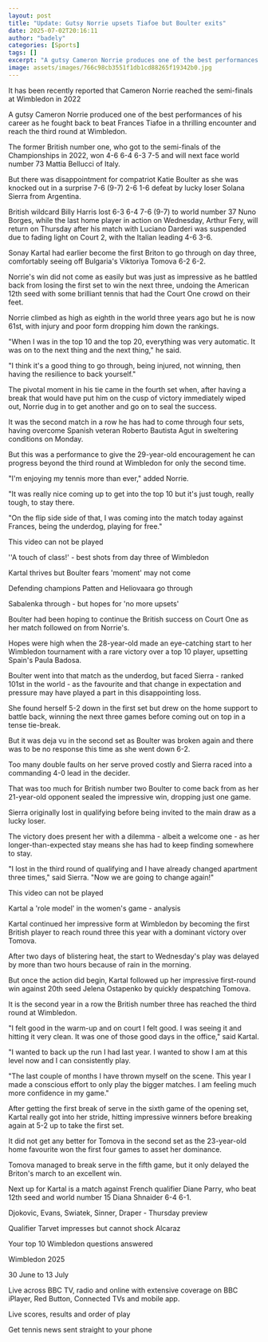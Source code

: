 ```yaml
---
layout: post
title: "Update: Gutsy Norrie upsets Tiafoe but Boulter exits"
date: 2025-07-02T20:16:11
author: "badely"
categories: [Sports]
tags: []
excerpt: "A gutsy Cameron Norrie produces one of the best performances of his career as he fights back to beat Frances Tiafoe to reach the third round at Wimble"
image: assets/images/766c98cb3551f1db1cd88265f19342b0.jpg
---
```


It has been recently reported that Cameron Norrie reached the semi-finals at Wimbledon in 2022

A gutsy Cameron Norrie produced one of the best performances of his career as he fought back to beat Frances Tiafoe in a thrilling encounter and reach the third round at Wimbledon.

The former British number one, who got to the semi-finals of the Championships in 2022, won 4-6 6-4 6-3 7-5 and will next face world number 73 Mattia Bellucci of Italy.

But there was disappointment for compatriot Katie Boulter as she was knocked out in a surprise 7-6 (9-7) 2-6 1-6 defeat by lucky loser Solana Sierra from Argentina.

British wildcard Billy Harris lost 6-3 6-4 7-6 (9-7) to world number 37 Nuno Borges, while the last home player in action on Wednesday, Arthur Fery, will return on Thursday after his match with Luciano Darderi was suspended due to fading light on Court 2, with the Italian leading 4-6 3-6.

Sonay Kartal had earlier become the first Briton to go through on day three, comfortably seeing off Bulgaria's Viktoriya Tomova 6-2 6-2.

Norrie's win did not come as easily but was just as impressive as he battled back from losing the first set to win the next three, undoing the American 12th seed with some brilliant tennis that had the Court One crowd on their feet.

Norrie climbed as high as eighth in the world three years ago but he is now 61st, with injury and poor form dropping him down the rankings.

"When I was in the top 10 and the top 20, everything was very automatic. It was on to the next thing and the next thing," he said.

"I think it's a good thing to go through, being injured, not winning, then having the resilience to back yourself."

The pivotal moment in his tie came in the fourth set when, after having a break that would have put him on the cusp of victory immediately wiped out, Norrie dug in to get another and go on to seal the success.

It was the second match in a row he has had to come through four sets, having overcome Spanish veteran Roberto Bautista Agut in sweltering conditions on Monday.

But this was a performance to give the 29-year-old encouragement he can progress beyond the third round at Wimbledon for only the second time.

"I'm enjoying my tennis more than ever," added Norrie. 

"It was really nice coming up to get into the top 10 but it's just tough, really tough, to stay there.

"On the flip side side of that, I was coming into the match today against Frances, being the underdog, playing for free."

This video can not be played

''A touch of class!' - best shots from day three of Wimbledon

Kartal thrives but Boulter fears 'moment' may not come

Defending champions Patten and Heliovaara go through

Sabalenka through - but hopes for 'no more upsets'

Boulter had been hoping to continue the British success on Court One as her match followed on from Norrie's.

Hopes were high when the 28-year-old made an eye-catching start to her Wimbledon tournament with a rare victory over a top 10 player, upsetting Spain's Paula Badosa.

Boulter went into that match as the underdog, but faced Sierra - ranked 101st in the world - as the favourite and that change in expectation and pressure may have played a part in this disappointing loss.

She found herself 5-2 down in the first set but drew on the home support to battle back, winning the next three games before coming out on top in a tense tie-break.

But it was deja vu in the second set as Boulter was broken again and there was to be no response this time as she went down 6-2.

Too many double faults on her serve proved costly and Sierra raced into a commanding 4-0 lead in the decider.

That was too much for British number two Boulter to come back from as her 21-year-old opponent sealed the impressive win, dropping just one game.

Sierra originally lost in qualifying before being invited to the main draw as a lucky loser. 

The victory does present her with a dilemma - albeit a welcome one - as her longer-than-expected stay means she has had to keep finding somewhere to stay.

"I lost in the third round of qualifying and I have already changed apartment three times," said Sierra. "Now we are going to change again!"

This video can not be played

Kartal a 'role model' in the women's game - analysis

Kartal continued her impressive form at Wimbledon by becoming the first British player to reach round three this year with a dominant victory over Tomova.

After two days of blistering heat, the start to Wednesday's play was delayed by more than two hours because of rain in the morning.

But once the action did begin, Kartal followed up her impressive first-round win against 20th seed Jelena Ostapenko by quickly despatching Tomova.

It is the second year in a row the British number three has reached the third round at Wimbledon.

"I felt good in the warm-up and on court I felt good. I was seeing it and hitting it very clean. It was one of those good days in the office," said Kartal.

"I wanted to back up the run I had last year. I wanted to show I am at this level now and I can consistently play.

"The last couple of months I have thrown myself on the scene. This year I made a conscious effort to only play the bigger matches. I am feeling much more confidence in my game."

After getting the first break of serve in the sixth game of the opening set, Kartal really got into her stride, hitting impressive winners before breaking again at 5-2 up to take the first set.

It did not get any better for Tomova in the second set as the 23-year-old home favourite won the first four games to asset her dominance.

Tomova managed to break serve in the fifth game, but it only delayed the Briton's march to an excellent win.

Next up for Kartal is a match against French qualifier Diane Parry, who beat 12th seed and world number 15 Diana Shnaider 6-4 6-1.

Djokovic, Evans, Swiatek, Sinner, Draper - Thursday preview

Qualifier Tarvet impresses but cannot shock Alcaraz

Your top 10 Wimbledon questions answered

Wimbledon 2025

30 June to 13 July

Live across BBC TV, radio and online with extensive coverage on BBC iPlayer, Red Button, Connected TVs and mobile app.

Live scores, results and order of play

Get tennis news sent straight to your phone

